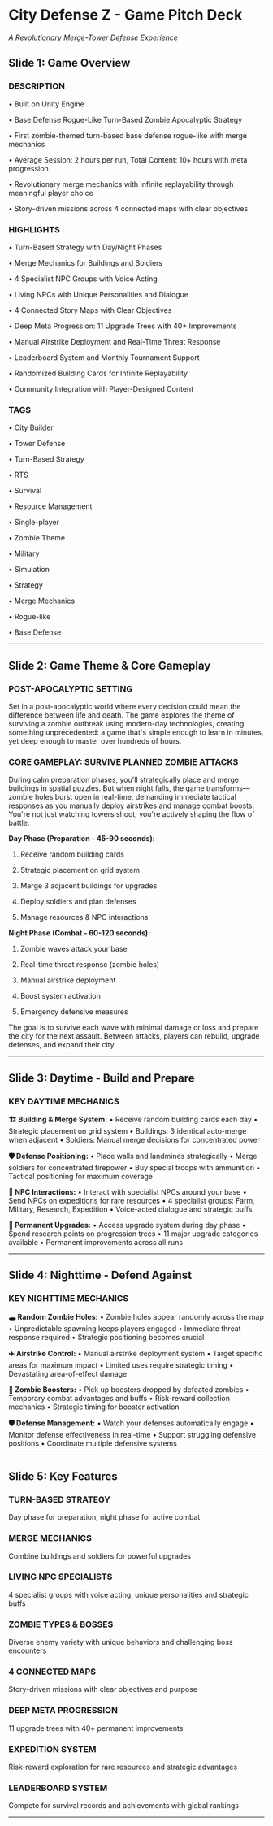 # City Defense Z - Game Pitch Deck
*A Revolutionary Merge-Tower Defense Experience*

## Slide 1: Game Overview

### DESCRIPTION

• Built on Unity Engine

• Base Defense Rogue-Like Turn-Based Zombie Apocalyptic Strategy

• First zombie-themed turn-based base defense rogue-like with merge mechanics

• Average Session: 2 hours per run, Total Content: 10+ hours with meta progression

• Revolutionary merge mechanics with infinite replayability through meaningful player choice

• Story-driven missions across 4 connected maps with clear objectives

### HIGHLIGHTS

• Turn-Based Strategy with Day/Night Phases

• Merge Mechanics for Buildings and Soldiers

• 4 Specialist NPC Groups with Voice Acting

• Living NPCs with Unique Personalities and Dialogue

• 4 Connected Story Maps with Clear Objectives

• Deep Meta Progression: 11 Upgrade Trees with 40+ Improvements

• Manual Airstrike Deployment and Real-Time Threat Response

• Leaderboard System and Monthly Tournament Support

• Randomized Building Cards for Infinite Replayability  

• Community Integration with Player-Designed Content

### TAGS

• City Builder

• Tower Defense

• Turn-Based Strategy

• RTS

• Survival

• Resource Management

• Single-player

• Zombie Theme

• Military

• Simulation

• Strategy

• Merge Mechanics

• Rogue-like

• Base Defense

---

## Slide 2: Game Theme & Core Gameplay

### POST-APOCALYPTIC SETTING
Set in a post-apocalyptic world where every decision could mean the difference between life and death. The game explores the theme of surviving a zombie outbreak using modern-day technologies, creating something unprecedented: a game that's simple enough to learn in minutes, yet deep enough to master over hundreds of hours.

### CORE GAMEPLAY: SURVIVE PLANNED ZOMBIE ATTACKS

During calm preparation phases, you'll strategically place and merge buildings in spatial puzzles. But when night falls, the game transforms—zombie holes burst open in real-time, demanding immediate tactical responses as you manually deploy airstrikes and manage combat boosts. You're not just watching towers shoot; you're actively shaping the flow of battle.

**Day Phase (Preparation - 45-90 seconds):**

1. Receive random building cards

2. Strategic placement on grid system

3. Merge 3 adjacent buildings for upgrades

4. Deploy soldiers and plan defenses

5. Manage resources & NPC interactions

**Night Phase (Combat - 60-120 seconds):**

1. Zombie waves attack your base

2. Real-time threat response (zombie holes)

3. Manual airstrike deployment

4. Boost system activation

5. Emergency defensive measures

The goal is to survive each wave with minimal damage or loss and prepare the city for the next assault. Between attacks, players can rebuild, upgrade defenses, and expand their city.

---

## Slide 3: Daytime - Build and Prepare





### KEY DAYTIME MECHANICS

**🏗️ Building & Merge System:**
• Receive random building cards each day
• Strategic placement on grid system
• Buildings: 3 identical auto-merge when adjacent
• Soldiers: Manual merge decisions for concentrated power

**🛡️ Defense Positioning:**
• Place walls and landmines strategically
• Merge soldiers for concentrated firepower
• Buy special troops with ammunition
• Tactical positioning for maximum coverage

**👥 NPC Interactions:**
• Interact with specialist NPCs around your base
• Send NPCs on expeditions for rare resources
• 4 specialist groups: Farm, Military, Research, Expedition
• Voice-acted dialogue and strategic buffs

**🔬 Permanent Upgrades:**
• Access upgrade system during day phase
• Spend research points on progression trees
• 11 major upgrade categories available
• Permanent improvements across all runs

---

## Slide 4: Nighttime - Defend Against



### KEY NIGHTTIME MECHANICS

**🕳️ Random Zombie Holes:**
• Zombie holes appear randomly across the map
• Unpredictable spawning keeps players engaged
• Immediate threat response required
• Strategic positioning becomes crucial

**✈️ Airstrike Control:**
• Manual airstrike deployment system
• Target specific areas for maximum impact
• Limited uses require strategic timing
• Devastating area-of-effect damage

**💊 Zombie Boosters:**
• Pick up boosters dropped by defeated zombies
• Temporary combat advantages and buffs
• Risk-reward collection mechanics
• Strategic timing for booster activation

**🛡️ Defense Management:**
• Watch your defenses automatically engage
• Monitor defense effectiveness in real-time
• Support struggling defensive positions
• Coordinate multiple defensive systems

---

## Slide 5: Key Features

### TURN-BASED STRATEGY
Day phase for preparation, night phase for active combat

### MERGE MECHANICS  
Combine buildings and soldiers for powerful upgrades

### LIVING NPC SPECIALISTS
4 specialist groups with voice acting, unique personalities and strategic buffs

### ZOMBIE TYPES & BOSSES
Diverse enemy variety with unique behaviors and challenging boss encounters

### 4 CONNECTED MAPS
Story-driven missions with clear objectives and purpose

### DEEP META PROGRESSION
11 upgrade trees with 40+ permanent improvements

### EXPEDITION SYSTEM
Risk-reward exploration for rare resources and strategic advantages

### LEADERBOARD SYSTEM
Compete for survival records and achievements with global rankings

---

